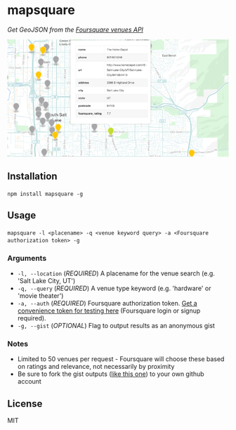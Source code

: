 # mapsquare
_Get GeoJSON from the [Foursquare venues API](https://developer.foursquare.com/docs/venues/explore)_

![slc_hardware](slc_hardware.png)

## Installation

`npm install mapsquare -g`

## Usage

`mapsquare -l <placename> -q <venue keyword query> -a <Foursquare authorization token> -g`

### Arguments

* `-l, --location` (_REQUIRED_) A placename for the venue search (e.g. 'Salt Lake City, UT')
* `-q, --query` (_REQUIRED_) A venue type keyword (e.g. 'hardware' or 'movie theater')
* `-a, --auth` (_REQUIRED_) Foursquare authorization token. [Get a convenience token for testing here](https://developer.foursquare.com/docs/explore#req=venues/explore%3Fnear%3DSalt+Lake+City,+UT%26query%3Dpark) (Foursquare login or signup required).
* `-g, --gist` (_OPTIONAL_) Flag to output results as an anonymous gist

### Notes

- Limited to 50 venues per request - Foursquare will choose these based on ratings and relevance, not necessarily by proximity
- Be sure to fork the gist outputs ([like this one](https://gist.github.com/anonymous/6c25841756efc86c84c6b615e0279d8c)) to your own github account

## License

MIT